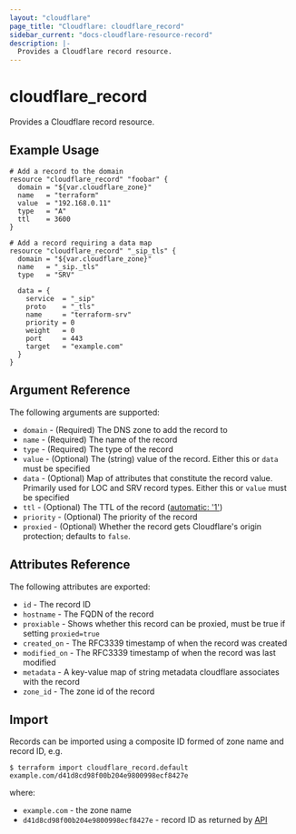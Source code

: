 ```yaml
---
layout: "cloudflare"
page_title: "Cloudflare: cloudflare_record"
sidebar_current: "docs-cloudflare-resource-record"
description: |-
  Provides a Cloudflare record resource.
---
```


# cloudflare_record

Provides a Cloudflare record resource.

## Example Usage

```hcl
# Add a record to the domain
resource "cloudflare_record" "foobar" {
  domain = "${var.cloudflare_zone}"
  name   = "terraform"
  value  = "192.168.0.11"
  type   = "A"
  ttl    = 3600
}

# Add a record requiring a data map
resource "cloudflare_record" "_sip_tls" {
  domain = "${var.cloudflare_zone}"
  name   = "_sip._tls"
  type   = "SRV"

  data = {
    service  = "_sip"
    proto    = "_tls"
    name     = "terraform-srv"
    priority = 0
    weight   = 0
    port     = 443
    target   = "example.com"
  }
}
```

## Argument Reference

The following arguments are supported:

* `domain` - (Required) The DNS zone to add the record to
* `name` - (Required) The name of the record
* `type` - (Required) The type of the record
* `value` - (Optional) The (string) value of the record. Either this or `data` must be specified
* `data` - (Optional) Map of attributes that constitute the record value. Primarily used for LOC and SRV record types. Either this or `value` must be specified
* `ttl` - (Optional) The TTL of the record ([automatic: '1'](https://api.cloudflare.com/#dns-records-for-a-zone-create-dns-record))
* `priority` - (Optional) The priority of the record
* `proxied` - (Optional) Whether the record gets Cloudflare's origin protection; defaults to `false`.

## Attributes Reference

The following attributes are exported:

* `id` - The record ID
* `hostname` - The FQDN of the record
* `proxiable` - Shows whether this record can be proxied, must be true if setting `proxied=true`
* `created_on` - The RFC3339 timestamp of when the record was created
* `modified_on` - The RFC3339 timestamp of when the record was last modified
* `metadata` - A key-value map of string metadata cloudflare associates with the record
* `zone_id` - The zone id of the record

## Import

Records can be imported using a composite ID formed of zone name and record ID, e.g.

```
$ terraform import cloudflare_record.default example.com/d41d8cd98f00b204e9800998ecf8427e
```

where:

* `example.com` - the zone name
* `d41d8cd98f00b204e9800998ecf8427e` - record ID as returned by [API](https://api.cloudflare.com/#dns-records-for-a-zone-list-dns-records)

